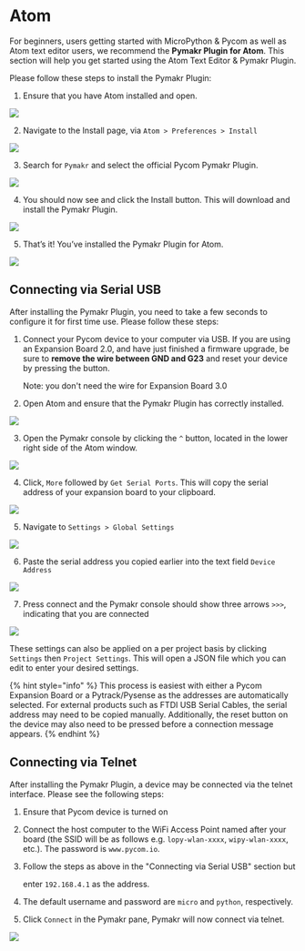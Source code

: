 # Atom

For beginners, users getting started with MicroPython & Pycom as well as Atom text editor users, we recommend the **Pymakr Plugin for Atom**. This section will help you get started using the Atom Text Editor & Pymakr Plugin.

Please follow these steps to install the Pymakr Plugin:

1. Ensure that you have Atom installed and open.

![](../../.gitbook/assets/atom_setup_step_1-1.png)

2. Navigate to the Install page, via `Atom > Preferences > Install`

![](../../.gitbook/assets/atom_setup_step_2-1.png)

3. Search for `Pymakr` and select the official Pycom Pymakr Plugin.

![](../../.gitbook/assets/atom_setup_step_3-1.png)

4. You should now see and click the Install button. This will download and install the Pymakr Plugin.

![](../../.gitbook/assets/atom_setup_step_4-1.png)

5. That’s it! You’ve installed the Pymakr Plugin for Atom.

![](../../.gitbook/assets/atom_setup_step_5-1.png)

## Connecting via Serial USB

After installing the Pymakr Plugin, you need to take a few seconds to configure it for first time use. Please follow these steps:

1. Connect your Pycom device to your computer via USB. If you are using an Expansion Board 2.0, and have just finished a firmware upgrade, be sure to **remove the wire between GND and G23** and reset your device by pressing the button.

   Note: you don't need the wire for Expansion Board 3.0

2. Open Atom and ensure that the Pymakr Plugin has correctly installed.

![](../../.gitbook/assets/atom_config_step_2-1.png)

3. Open the Pymakr console by clicking the `^` button, located in the lower right side of the Atom window.

![](../../.gitbook/assets/atom_config_step_3%20%281%29.png)

4. Click, `More` followed by `Get Serial Ports`. This will copy the serial address of your expansion board to your clipboard.

![](../../.gitbook/assets/atom_config_step_4.png)

5. Navigate to `Settings > Global Settings`

![](../../.gitbook/assets/atom_config_step_5.png)

6. Paste the serial address you copied earlier into the text field `Device Address`

![](../../.gitbook/assets/atom_config_step_6%20%281%29.png)

7. Press connect and the Pymakr console should show three arrows `>>>`, indicating that you are connected

![](../../.gitbook/assets/atom_config_step_7%20%281%29.png)

These settings can also be applied on a per project basis by clicking `Settings` then `Project Settings`. This will open a JSON file which you can edit to enter your desired settings.

{% hint style="info" %}
This process is easiest with either a Pycom Expansion Board or a Pytrack/Pysense as the addresses are automatically selected. For external products such as FTDI USB Serial Cables, the serial address may need to be copied manually. Additionally, the reset button on the device may also need to be pressed before a connection message appears.
{% endhint %}

## Connecting via Telnet

After installing the Pymakr Plugin, a device may be connected via the telnet interface. Please see the following steps:

1. Ensure that Pycom device is turned on
2. Connect the host computer to the WiFi Access Point named after your board \(the SSID will be as follows e.g. `lopy-wlan-xxxx`, `wipy-wlan-xxxx`, etc.\). The password is `www.pycom.io`.
3. Follow the steps as above in the "Connecting via Serial USB" section but

   enter `192.168.4.1` as the address.

4. The default username and password are `micro` and `python`, respectively.
5. Click `Connect` in the Pymakr pane, Pymakr will now connect via telnet.

![](../../.gitbook/assets/pymakr-plugin-settings-1.png)

